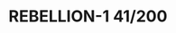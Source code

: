 # REBELLION-1                                                                                                           41/200
